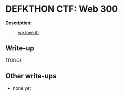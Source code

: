 # DEFKTHON CTF: Web 300

**Description:**

> [we love it!](web300.apk)

## Write-up

(TODO)

## Other write-ups

* none yet
